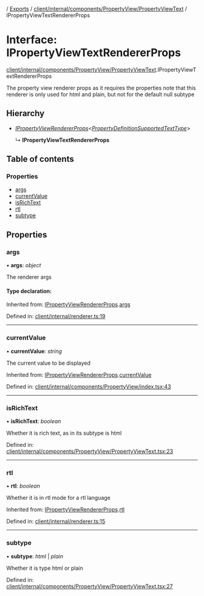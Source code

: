 [](../README.md) / [Exports](../modules.md) / [client/internal/components/PropertyView/PropertyViewText](../modules/client_internal_components_propertyview_propertyviewtext.md) / IPropertyViewTextRendererProps

# Interface: IPropertyViewTextRendererProps

[client/internal/components/PropertyView/PropertyViewText](../modules/client_internal_components_propertyview_propertyviewtext.md).IPropertyViewTextRendererProps

The property view renderer props as it requires the properties
note that this renderer is only used for html and plain, but not for the default
null subtype

## Hierarchy

* [*IPropertyViewRendererProps*](client_internal_components_propertyview.ipropertyviewrendererprops.md)<[*PropertyDefinitionSupportedTextType*](../modules/base_root_module_itemdefinition_propertydefinition_types_text.md#propertydefinitionsupportedtexttype)\>

  ↳ **IPropertyViewTextRendererProps**

## Table of contents

### Properties

- [args](client_internal_components_propertyview_propertyviewtext.ipropertyviewtextrendererprops.md#args)
- [currentValue](client_internal_components_propertyview_propertyviewtext.ipropertyviewtextrendererprops.md#currentvalue)
- [isRichText](client_internal_components_propertyview_propertyviewtext.ipropertyviewtextrendererprops.md#isrichtext)
- [rtl](client_internal_components_propertyview_propertyviewtext.ipropertyviewtextrendererprops.md#rtl)
- [subtype](client_internal_components_propertyview_propertyviewtext.ipropertyviewtextrendererprops.md#subtype)

## Properties

### args

• **args**: *object*

The renderer args

#### Type declaration:

Inherited from: [IPropertyViewRendererProps](client_internal_components_propertyview.ipropertyviewrendererprops.md).[args](client_internal_components_propertyview.ipropertyviewrendererprops.md#args)

Defined in: [client/internal/renderer.ts:19](https://github.com/onzag/itemize/blob/55e63f2c/client/internal/renderer.ts#L19)

___

### currentValue

• **currentValue**: *string*

The current value to be displayed

Inherited from: [IPropertyViewRendererProps](client_internal_components_propertyview.ipropertyviewrendererprops.md).[currentValue](client_internal_components_propertyview.ipropertyviewrendererprops.md#currentvalue)

Defined in: [client/internal/components/PropertyView/index.tsx:43](https://github.com/onzag/itemize/blob/55e63f2c/client/internal/components/PropertyView/index.tsx#L43)

___

### isRichText

• **isRichText**: *boolean*

Whether it is rich text, as in its subtype is html

Defined in: [client/internal/components/PropertyView/PropertyViewText.tsx:23](https://github.com/onzag/itemize/blob/55e63f2c/client/internal/components/PropertyView/PropertyViewText.tsx#L23)

___

### rtl

• **rtl**: *boolean*

Whether it is in rtl mode for a rtl language

Inherited from: [IPropertyViewRendererProps](client_internal_components_propertyview.ipropertyviewrendererprops.md).[rtl](client_internal_components_propertyview.ipropertyviewrendererprops.md#rtl)

Defined in: [client/internal/renderer.ts:15](https://github.com/onzag/itemize/blob/55e63f2c/client/internal/renderer.ts#L15)

___

### subtype

• **subtype**: *html* \| *plain*

Whether it is type html or plain

Defined in: [client/internal/components/PropertyView/PropertyViewText.tsx:27](https://github.com/onzag/itemize/blob/55e63f2c/client/internal/components/PropertyView/PropertyViewText.tsx#L27)
